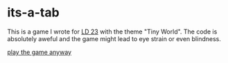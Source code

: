 # its-a-tab

This is a game I wrote for [LD 23](http://ludumdare.com/compo/ludum-dare-23/?action=preview&uid=7465) with the theme "Tiny World". 
The code is absolutely aweful and the game might lead to eye strain or even blindness.  

[play the game anyway](http://brackcurly.github.io/its-a-tab/)
